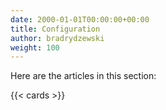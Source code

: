 ```yaml
---
date: 2000-01-01T00:00:00+00:00
title: Configuration
author: bradrydzewski
weight: 100
---
```


Here are the articles in this section:

{{< cards >}}
